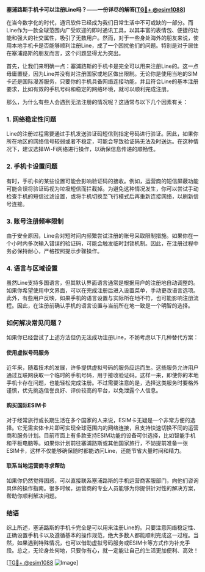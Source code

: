 **塞浦路斯手机卡可以注册Line吗？——一份详尽的解答[[TG💪+ @esim1088](https://t.me/s/esim1088)]**

在当今数字化的时代，通讯软件已经成为我们日常生活中不可或缺的一部分。而Line作为一款全球范围内广受欢迎的即时通讯工具，以其丰富的表情包、便捷的功能和强大的社交属性，吸引了无数用户。然而，对于一些身处海外的朋友来说，使用本地手机卡是否能够顺利注册Line，成了一个困扰他们的问题。特别是对于居住在塞浦路斯的朋友而言，这个问题显得尤为突出。

首先，让我们来明确一点：塞浦路斯的手机卡是完全可以用来注册Line的。这一点毋庸置疑，因为Line并没有对注册国家或地区做出限制。无论你是使用当地的SIM卡还是国际漫游服务，只要你的手机具备网络连接功能，并且符合Line的基本注册要求，比如有效的手机号码和稳定的网络环境，就可以顺利完成注册。

那么，为什么有些人会遇到无法注册的情况呢？这通常与以下几个因素有关：

### **1. 网络稳定性问题**
Line的注册过程需要通过手机发送验证码短信到指定号码进行验证。因此，如果你所在地区的网络信号较弱或者不稳定，可能会导致验证码无法及时送达。在这种情况下，建议选择Wi-Fi网络进行操作，以确保信息传递的顺畅性。

### **2. 手机卡设置问题**
有时，手机卡的某些设置可能会影响验证码的接收。例如，运营商的短信屏蔽功能可能会误将验证码视为垃圾短信而拦截掉。为避免这种情况发生，你可以尝试手动检查手机的短信过滤设置，或将手机切换至飞行模式后再重新连接网络，以刷新信号连接。

### **3. 账号注册频率限制**
由于安全原因，Line会对短时间内频繁尝试注册的账号采取限制措施。如果你在一个小时内多次输入错误的验证码，可能会触发临时封锁机制。因此，在注册过程中务必保持耐心，严格按照提示步骤操作。

### **4. 语言与区域设置**
虽然Line支持多国语言，但其默认界面语言通常是根据用户的注册地自动调整的。如果你希望使用中文界面，可以在完成注册后进入设置菜单，手动更改语言选项。此外，有些用户反映，如果手机的语言设置与实际所在地不符，也可能影响注册流程。因此，在注册前确认手机的语言设置与当前所在地一致是一个明智的选择。

### **如何解决常见问题？**
如果你已经尝试了上述方法但仍无法成功注册Line，不妨考虑以下几种替代方案：

#### **使用虚拟号码服务**
近年来，随着技术的发展，许多提供虚拟号码的服务应运而生。这些服务允许用户通过互联网获取一个临时的手机号码，用于接收验证码。这样一来，即使你的本地手机卡存在问题，也能轻松完成注册。不过需要注意的是，选择这类服务时要格外谨慎，优先挑选信誉良好、评价较高的平台，以免泄露个人信息。

#### **购买国际ESIM卡**
对于经常旅行或长期生活在多个国家的人来说，ESIM卡无疑是一个非常方便的选择。它无需实体卡片即可实现全球范围内的网络连接，且支持快速切换不同的运营商和服务计划。目前市面上有多款支持ESIM功能的设备可供选择，比如智能手机和平板电脑等。如果你计划前往塞浦路斯或其他国家旅行，不妨提前准备一张ESIM卡，这样不仅能够确保随时都能访问Line，还能节省大量时间和精力。

#### **联系当地运营商寻求帮助**
如果你仍然觉得困惑，可以直接联系塞浦路斯的手机运营商客服部门，向他们咨询具体的操作指南。很多时候，运营商的专业人员能够为你提供针对性的解决方案，帮助你顺利解决问题。

### **结语**
综上所述，塞浦路斯的手机卡完全是可以用来注册Line的。只要注意网络稳定性、正确设置手机卡以及遵循基本的操作规范，绝大多数人都能顺利完成这一过程。当然，如果遇到特殊情况，也可以借助虚拟号码服务或ESIM卡等方式作为补充手段。总之，无论身处何地，只要你有心，就一定能让自己的生活更加便利、高效！

[[TG💪+ @esim1088](https://t.me/s/esim1088) ![Image](https://i.postimg.cc/4NQfJmqS/Snipaste-2025-05-13-00-14-12.png)]